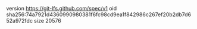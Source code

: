 version https://git-lfs.github.com/spec/v1
oid sha256:74a7921d4360990980381f6fc98cd9ea1f842986c267ef20b2db7d652a972fdc
size 20576
